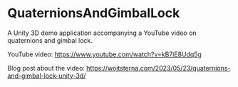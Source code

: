 # QuaternionsAndGimbalLock
A Unity 3D demo application accompanying a YouTube video on quaternions and gimbal lock.

YouTube video: https://www.youtube.com/watch?v=kB7iE8Udq5g

Blog post about the video: https://wojtsterna.com/2023/05/23/quaternions-and-gimbal-lock-unity-3d/
